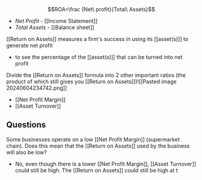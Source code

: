 $$ROA=\frac {Net\ profit}{Total\ Assets}$$
- $Net\ Profit$ - [[Income Statement]]
- $Total\ Assets$ - [[Balance sheet]]

[[Return on Assets]] measures a firm's success in using its [[asset(s)]] to generate net profit
- to see the percentage of the [[asset(s)]] that can be turned into net profit

Divide the [[Return on Assets]] formula into 2 other important ratios (the product of which still gives you [[Return on Assets]])![[Pasted image 20240604234742.png]]
- [[Net Profit Margin]]
- [[Asset Turnover]]
## Questions
Some businesses operate on a low [[Net Profit Margin]] (supermarket chain). 
Does this mean that the [[Return on Assets]] used by the business will also be low?
- No, even though there is a lower [[Net Profit Margin]], [[Asset Turnover]] could still be high. The [[Return on Assets]] could still be high at t
